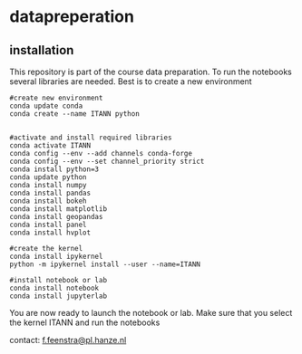 # datapreperation

## installation
This repository is part of the course data preparation. To run the notebooks several libraries are needed. 
Best is to create a new environment 

    #create new environment
    conda update conda
    conda create --name ITANN python
  
     
    #activate and install required libraries
    conda activate ITANN
    conda config --env --add channels conda-forge
    conda config --env --set channel_priority strict
    conda install python=3
    conda update python
    conda install numpy
    conda install pandas
    conda install bokeh
    conda install matplotlib
    conda install geopandas
    conda install panel
    conda install hvplot
  
    #create the kernel
    conda install ipykernel
    python -m ipykernel install --user --name=ITANN
  
    #install notebook or lab
    conda install notebook
    conda install jupyterlab
  
  
 You are now ready to launch the notebook or lab. Make sure that you select the kernel ITANN and run the notebooks
 
 
 
 contact: f.feenstra@pl.hanze.nl
